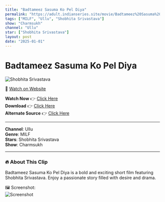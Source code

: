 ```yaml
---
title: "Badtameez Sasuma Ko Pel Diya"
permalink: "https://adult.indianseries.site/movie/Badtameez%20Sasuma%20Ko%20Pel%20Diya"
tags: ["MILF", "Ullu", "Shobhita Srivastava"]
show: "Charmsukh"
channel: "Ullu"
star: ["Shobhita Srivastava"]
layout: post
date: "2025-01-01"
---
```


# Badtameez Sasuma Ko Pel Diya

![Shobhita Srivastava](https://shorts.desisins.com/wp-content/uploads/2024/04/Sobhita-Shirvastav-DesiSins.com_.jpg)

🔗 [Watch on Website](https://adult.indianseries.site/movie/Badtameez%20Sasuma%20Ko%20Pel%20Diya)

**Watch Now** 👉 [Click Here](https://adult.indianseries.site/movie/Badtameez%20Sasuma%20Ko%20Pel%20Diya)  
**Download** 👉 [Click Here](https://adult.indianseries.site/movie/Badtameez%20Sasuma%20Ko%20Pel%20Diya)  
**Alternate Source** 👉 [Click Here](https://adult.indianseries.site/movie/Badtameez%20Sasuma%20Ko%20Pel%20Diya)

---

**Channel**: Ullu  
**Genre**: MILF  
**Stars**: Shobhita Srivastava  
**Show**: Charmsukh

---

### 🔥 About This Clip

Badtameez Sasuma Ko Pel Diya is a bold and exciting short film featuring Shobhita Srivastava. Enjoy a passionate story filled with desire and drama.
 
🖼️ Screenshot:  
![Screenshot](https://shorts.desisins.com/wp-content/uploads/2024/04/Sobhita-Shirvastav-DesiSins.com_.jpg)

